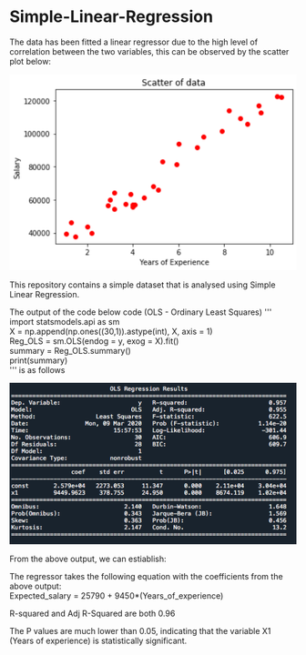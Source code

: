 # Simple-Linear-Regression

The data has been fitted a linear regressor due to the high level of correlation between the two variables, this can be observed by the scatter plot below:

<img src = 'Screen_shot_1.png' width='1000'>

This repository contains a simple dataset that is analysed using Simple Linear Regression. 

The output of the code below code (OLS - Ordinary Least Squares)
'''
import statsmodels.api as sm <br />
X = np.append(np.ones((30,1)).astype(int), X, axis = 1) <br />
Reg_OLS = sm.OLS(endog = y, exog = X).fit() <br /> 
summary = Reg_OLS.summary() <br />
print(summary) <br />
'''
is as follows

<img src = 'Screen_shot.png' width='1000'>

From the above output, we can estiablish:

The regressor takes the following equation with the coefficients from the above output:  
Expected_salary = 25790 + 9450*(Years_of_experience)

R-squared and Adj R-Squared are both 0.96

The P values are much lower than 0.05, indicating that the variable X1 (Years of experience) is statistically significant.
